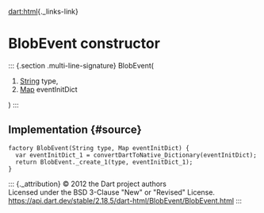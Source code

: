 [dart:html](../../dart-html/dart-html-library){._links-link}

BlobEvent constructor
=====================

::: {.section .multi-line-signature}
BlobEvent(

1.  [String](../../dart-core/string-class) type,
2.  [Map](../../dart-core/map-class) eventInitDict

)
:::

Implementation {#source}
--------------

``` {.language-dart data-language="dart"}
factory BlobEvent(String type, Map eventInitDict) {
  var eventInitDict_1 = convertDartToNative_Dictionary(eventInitDict);
  return BlobEvent._create_1(type, eventInitDict_1);
}
```

::: {._attribution}
© 2012 the Dart project authors\
Licensed under the BSD 3-Clause \"New\" or \"Revised\" License.\
<https://api.dart.dev/stable/2.18.5/dart-html/BlobEvent/BlobEvent.html>
:::
